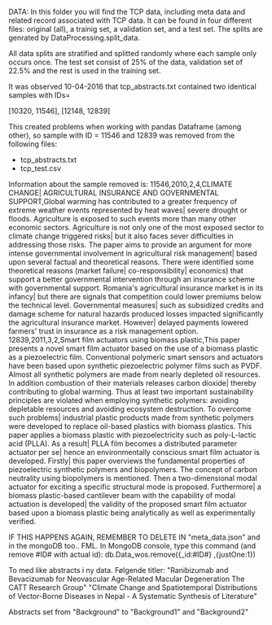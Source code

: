 DATA:
In this folder you will find the TCP data, including meta data and related record associated with TCP data. 
It can be found in four different files: original (all), a trainig set, a validation set, and a 
test set. The splits are genrated by DataProcessing.split_data. 

All data splits are stratified and splitted randomly where each sample 
only occurs once. The test set consist of 25% of the data, validation 
set of 22.5% and the rest is used in the training set.

It was observed 10-04-2016 that tcp_abstracts.txt contained two
identical samples with IDs=

[10320, 11546], [12148, 12839] 

This created problems when working with pandas Dataframe (among other), 
so sample with ID = 11546 and 12839 was removed from the following files:
- tcp_abstracts.txt
- tcp_test.csv

Information about the sample removed is: 
11546,2010,2,4,CLIMATE CHANGE| AGRICULTURAL INSURANCE AND GOVERNMENTAL SUPPORT,Global warming has contributed to a greater frequency of extreme weather events represented by heat waves| severe drought or floods. Agriculture is exposed to such events more than many other economic sectors. Agriculture is not only one of the most exposed sector to climate change triggered risks| but it also faces sever difficulties in addressing those risks. The paper aims to provide an argument for more intense governmental involvement in agricultural risk management| based upon several factual and theoretical reasons. There were identified some theoretical reasons (market failure| co-responsibility| economics) that support a better governmental intervention through an insurance scheme with governmental support. Romania's agricultural insurance market is in its infancy| but there are signals that competition could lower premiums below the technical level. Governmental measures| such as subsidized credits and damage scheme for natural hazards produced losses impacted significantly the agricultural insurance market. However| delayed payments lowered farmers' trust in insurance as a risk management option.
12839,2011,3,2,Smart film actuators using biomass plastic,This paper presents a novel smart film actuator based on the use of a biomass plastic as a piezoelectric film. Conventional polymeric smart sensors and actuators have been based upon synthetic piezoelectric polymer films such as PVDF. Almost all synthetic polymers are made from nearly depleted oil resources. In addition combustion of their materials releases carbon dioxide| thereby contributing to global warming. Thus at least two important sustainability principles are violated when employing synthetic polymers: avoiding depletable resources and avoiding ecosystem destruction. To overcome such problems| industrial plastic products made from synthetic polymers were developed to replace oil-based plastics with biomass plastics. This paper applies a biomass plastic with piezoelectricity such as poly-L-lactic acid (PLLA). As a result| PLLA film becomes a distributed parameter actuator per se| hence an environmentally conscious smart film actuator is developed. Firstly| this paper overviews the fundamental properties of piezoelectric synthetic polymers and biopolymers. The concept of carbon neutrality using biopolymers is mentioned. Then a two-dimensional modal actuator for exciting a specific structural mode is proposed. Furthermore| a biomass plastic-based cantilever beam with the capability of modal actuation is developed| the validity of the proposed smart film actuator based upon a biomass plastic being analytically as well as experimentally verified.

IF THIS HAPPENS AGAIN, REMEMBER TO DELETE IN "meta_data.json" and in the mongoDB too.. FML.
In MongoDB console, type this command (and remove #ID# with actual id):
db.Data_wos.remove({_id:#ID#} ,{justOne:1})


To med like abstracts i ny data. Følgende titler:
"Ranibizumab and Bevacizumab for Neovascular Age-Related Macular Degeneration The CATT Research Group"
"Climate Change and Spatiotemporal Distributions of Vector-Borne Diseases in Nepal - A Systematic Synthesis of Literature"

Abstracts set from "Background" to "Background1" and "Background2"